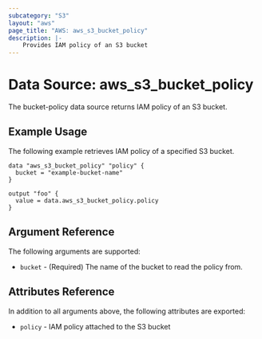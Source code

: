 ```yaml
---
subcategory: "S3"
layout: "aws"
page_title: "AWS: aws_s3_bucket_policy"
description: |-
    Provides IAM policy of an S3 bucket
---
```


# Data Source: aws_s3_bucket_policy
The bucket-policy data source returns IAM policy of an S3 bucket.

## Example Usage

The following example retrieves IAM policy of a specified S3 bucket.

```hcl
data "aws_s3_bucket_policy" "policy" {
  bucket = "example-bucket-name"
}

output "foo" {
  value = data.aws_s3_bucket_policy.policy
}
```

## Argument Reference

The following arguments are supported:

* `bucket` - (Required) The name of the bucket to read the policy from.

## Attributes Reference

In addition to all arguments above, the following attributes are exported:
* `policy` - IAM policy attached to the S3 bucket
